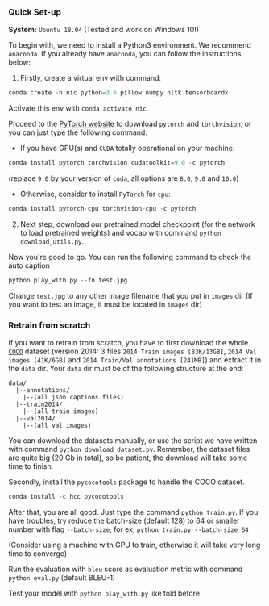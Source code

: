 ### Quick Set-up

**System:** `Ubuntu 18.04`
(Tested and work on Windows 10!)

To begin with, we need to install a Python3 environment. We recommend `anaconda`. If you already have `anaconda`, you can follow the instructions below:

1. Firstly, create a virtual env with command:

```python
conda create -n nic python=3.6 pillow numpy nltk tensorboardx
```

Activate this env with `conda activate nic`.

Proceed to the [PyTorch website]() to download `pytorch` and `torchvision`, or you can just type the following command:

* If you have GPU(s) and `CUDA` totally operational on your machine:


```python
conda install pytorch torchvision cudatoolkit=9.0 -c pytorch
```
(replace `9.0` by your version of `cuda`, all options are `8.0`, `9.0` and `10.0`)

* Otherwise, consider to install `PyTorch` for `cpu`:


```python
conda install pytorch-cpu torchvision-cpu -c pytorch
```

2. Next step, download our pretrained model checkpoint (for the network to load pretrained weights) and vocab with command `python download_utils.py`.

Now you're good to go. You can run the following command to check the auto caption

```python
python play_with.py --fn test.jpg
```

Change `test.jpg` to any other image filename that you put in `images` dir (If you want to test an image, it must be located in `images` dir)


### Retrain from scratch

If you want to retrain from scratch, you have to first download the whole [`COCO`](http://cocodataset.org/#download) dataset (version 2014: 3 files `2014 Train images [83K/13GB]`, `2014 Val images [41K/6GB]` and `2014 Train/Val annotations [241MB]`) and extract it in the `data` dir. Your `data` dir must be of the following structure at the end:

```
data/
  |--annotations/
    |--(all json captions files)
  |--train2014/
    |--(all train images)
  |--val2014/
    |--(all val images)
```

You can download the datasets manually, or use the script we have written with command `python download_dataset.py`. Remember, the dataset files are quite big (20 Gb in total), so be patient, the download will take some time to finish.

Secondly, install the `pycocotools` package to handle the COCO dataset.

```python
conda install -c hcc pycocotools
```

After that, you are all good. Just type the command `python train.py`. If you have troubles, try reduce the batch-size (default 128) to 64 or smaller number with flag `--batch-size`, for ex, `python train.py --batch-size 64`

(Consider using a machine with GPU to train, otherwise it will take very long time to converge)

Run the evaluation with `bleu` score as evaluation metric with command `python eval.py` (default BLEU-1)

Test your model with `python play_with.py` like told before.
